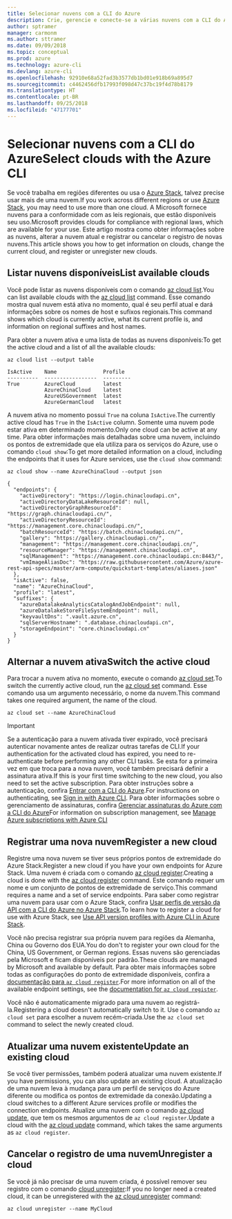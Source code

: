 ```yaml
---
title: Selecionar nuvens com a CLI do Azure
description: Crie, gerencie e conecte-se a várias nuvens com a CLI do Azure.
author: sptramer
manager: carmonm
ms.author: sttramer
ms.date: 09/09/2018
ms.topic: conceptual
ms.prod: azure
ms.technology: azure-cli
ms.devlang: azure-cli
ms.openlocfilehash: 92910e68a52fad3b3577db1bd01e918b69a895d7
ms.sourcegitcommit: c4462456dfb17993f098d47c37bc19f4d78b8179
ms.translationtype: HT
ms.contentlocale: pt-BR
ms.lasthandoff: 09/25/2018
ms.locfileid: "47177701"
---
```

# <a name="select-clouds-with-the-azure-cli"></a><span data-ttu-id="847a5-103">Selecionar nuvens com a CLI do Azure</span><span class="sxs-lookup"><span data-stu-id="847a5-103">Select clouds with the Azure CLI</span></span> 

<span data-ttu-id="847a5-104">Se você trabalha em regiões diferentes ou usa o [Azure Stack](https://docs.microsoft.com/azure/azure-stack/user/), talvez precise usar mais de uma nuvem.</span><span class="sxs-lookup"><span data-stu-id="847a5-104">If you work across different regions or use [Azure Stack](https://docs.microsoft.com/azure/azure-stack/user/), you may need to use more than one cloud.</span></span> <span data-ttu-id="847a5-105">A Microsoft fornece nuvens para a conformidade com as leis regionais, que estão disponíveis seu uso.</span><span class="sxs-lookup"><span data-stu-id="847a5-105">Microsoft provides clouds for compliance with regional laws, which are available for your use.</span></span> <span data-ttu-id="847a5-106">Este artigo mostra como obter informações sobre as nuvens, alterar a nuvem atual e registrar ou cancelar o registro de novas nuvens.</span><span class="sxs-lookup"><span data-stu-id="847a5-106">This article shows you how to get information on clouds, change the current cloud, and register or unregister new clouds.</span></span>

## <a name="list-available-clouds"></a><span data-ttu-id="847a5-107">Listar nuvens disponíveis</span><span class="sxs-lookup"><span data-stu-id="847a5-107">List available clouds</span></span>

<span data-ttu-id="847a5-108">Você pode listar as nuvens disponíveis com o comando [az cloud list](/cli/azure/cloud#az-cloud-list).</span><span class="sxs-lookup"><span data-stu-id="847a5-108">You can list available clouds with the [az cloud list](/cli/azure/cloud#az-cloud-list) command.</span></span> <span data-ttu-id="847a5-109">Esse comando mostra qual nuvem está ativa no momento, qual é seu perfil atual e dará informações sobre os nomes de host e sufixos regionais.</span><span class="sxs-lookup"><span data-stu-id="847a5-109">This command shows which cloud is currently active, what its current profile is, and information on regional suffixes and host names.</span></span>

<span data-ttu-id="847a5-110">Para obter a nuvem ativa e uma lista de todas as nuvens disponíveis:</span><span class="sxs-lookup"><span data-stu-id="847a5-110">To get the active cloud and a list of all the available clouds:</span></span>

```azurecli-interactive
az cloud list --output table
```

```output
IsActive    Name               Profile
----------  -----------------  ---------
True        AzureCloud         latest
            AzureChinaCloud    latest
            AzureUSGovernment  latest
            AzureGermanCloud   latest
```

<span data-ttu-id="847a5-111">A nuvem ativa no momento possui `True` na coluna `IsActive`.</span><span class="sxs-lookup"><span data-stu-id="847a5-111">The currently active cloud has `True` in the `IsActive` column.</span></span> <span data-ttu-id="847a5-112">Somente uma nuvem pode estar ativa em determinado momento.</span><span class="sxs-lookup"><span data-stu-id="847a5-112">Only one cloud can be active at any time.</span></span> <span data-ttu-id="847a5-113">Para obter informações mais detalhadas sobre uma nuvem, incluindo os pontos de extremidade que ela utiliza para os serviços do Azure, use o comando `cloud show`:</span><span class="sxs-lookup"><span data-stu-id="847a5-113">To get more detailed information on a cloud, including the endpoints that it uses for Azure services, use the `cloud show` command:</span></span>

```azurecli-interactive
az cloud show --name AzureChinaCloud --output json
```

```output
{
  "endpoints": {
    "activeDirectory": "https://login.chinacloudapi.cn",
    "activeDirectoryDataLakeResourceId": null,
    "activeDirectoryGraphResourceId": "https://graph.chinacloudapi.cn/",
    "activeDirectoryResourceId": "https://management.core.chinacloudapi.cn/",
    "batchResourceId": "https://batch.chinacloudapi.cn/",
    "gallery": "https://gallery.chinacloudapi.cn/",
    "management": "https://management.core.chinacloudapi.cn/",
    "resourceManager": "https://management.chinacloudapi.cn",
    "sqlManagement": "https://management.core.chinacloudapi.cn:8443/",
    "vmImageAliasDoc": "https://raw.githubusercontent.com/Azure/azure-rest-api-specs/master/arm-compute/quickstart-templates/aliases.json"
  },
  "isActive": false,
  "name": "AzureChinaCloud",
  "profile": "latest",
  "suffixes": {
    "azureDatalakeAnalyticsCatalogAndJobEndpoint": null,
    "azureDatalakeStoreFileSystemEndpoint": null,
    "keyvaultDns": ".vault.azure.cn",
    "sqlServerHostname": ".database.chinacloudapi.cn",
    "storageEndpoint": "core.chinacloudapi.cn"
  }
}
```

## <a name="switch-the-active-cloud"></a><span data-ttu-id="847a5-114">Alternar a nuvem ativa</span><span class="sxs-lookup"><span data-stu-id="847a5-114">Switch the active cloud</span></span>

<span data-ttu-id="847a5-115">Para trocar a nuvem ativa no momento, execute o comando [az cloud set](/cli/azure/cloud#az-cloud-set).</span><span class="sxs-lookup"><span data-stu-id="847a5-115">To switch the currently active cloud, run the [az cloud set](/cli/azure/cloud#az-cloud-set) command.</span></span> <span data-ttu-id="847a5-116">Esse comando usa um argumento necessário, o nome da nuvem.</span><span class="sxs-lookup"><span data-stu-id="847a5-116">This command takes one required argument, the name of the cloud.</span></span>

```azurecli-interactive
az cloud set --name AzureChinaCloud
```

> [!IMPORTANT]
> <span data-ttu-id="847a5-117">Se a autenticação para a nuvem ativada tiver expirado, você precisará autenticar novamente antes de realizar outras tarefas de CLI.</span><span class="sxs-lookup"><span data-stu-id="847a5-117">If your authentication for the activated cloud has expired, you need to re-authenticate before performing any other CLI tasks.</span></span> <span data-ttu-id="847a5-118">Se esta for a primeira vez em que troca para a nova nuvem, você também precisará definir a assinatura ativa.</span><span class="sxs-lookup"><span data-stu-id="847a5-118">If this is your first time switching to the new cloud, you also need to set the active subscription.</span></span>
> <span data-ttu-id="847a5-119">Para obter instruções sobre a autenticação, confira [Entrar com a CLI do Azure](authenticate-azure-cli.md).</span><span class="sxs-lookup"><span data-stu-id="847a5-119">For instructions on authenticating, see [Sign in with Azure CLI](authenticate-azure-cli.md).</span></span> <span data-ttu-id="847a5-120">Para obter informações sobre o gerenciamento de assinaturas, confira [Gerenciar assinaturas do Azure com a CLI do Azure](manage-azure-subscriptions-azure-cli.md)</span><span class="sxs-lookup"><span data-stu-id="847a5-120">For information on subscription management, see [Manage Azure subscriptions with Azure CLI](manage-azure-subscriptions-azure-cli.md)</span></span>

## <a name="register-a-new-cloud"></a><span data-ttu-id="847a5-121">Registrar uma nova nuvem</span><span class="sxs-lookup"><span data-stu-id="847a5-121">Register a new cloud</span></span>

<span data-ttu-id="847a5-122">Registre uma nova nuvem se tiver seus próprios pontos de extremidade do Azure Stack.</span><span class="sxs-lookup"><span data-stu-id="847a5-122">Register a new cloud if you have your own endpoints for Azure Stack.</span></span> <span data-ttu-id="847a5-123">Uma nuvem é criada com o comando [az cloud register](/cli/azure/cloud#az-cloud-register).</span><span class="sxs-lookup"><span data-stu-id="847a5-123">Creating a cloud is done with the [az cloud register](/cli/azure/cloud#az-cloud-register) command.</span></span> <span data-ttu-id="847a5-124">Este comando requer um nome e um conjunto de pontos de extremidade de serviço.</span><span class="sxs-lookup"><span data-stu-id="847a5-124">This command requires a name and a set of service endpoints.</span></span> <span data-ttu-id="847a5-125">Para saber como registrar uma nuvem para usar com o Azure Stack, confira [Usar perfis de versão da API com a CLI do Azure no Azure Stack](/azure/azure-stack/user/azure-stack-version-profiles-azurecli2#connect-to-azure-stack).</span><span class="sxs-lookup"><span data-stu-id="847a5-125">To learn how to register a cloud for use with Azure Stack, see [Use API version profiles with Azure CLI in Azure Stack](/azure/azure-stack/user/azure-stack-version-profiles-azurecli2#connect-to-azure-stack).</span></span>

<span data-ttu-id="847a5-126">Você não precisa registrar sua própria nuvem para regiões da Alemanha, China ou Governo dos EUA.</span><span class="sxs-lookup"><span data-stu-id="847a5-126">You do don't to register your own cloud for the China, US Government, or German regions.</span></span> <span data-ttu-id="847a5-127">Essas nuvens são gerenciadas pela Microsoft e ficam disponíveis por padrão.</span><span class="sxs-lookup"><span data-stu-id="847a5-127">These clouds are managed by Microsoft and available by default.</span></span>  <span data-ttu-id="847a5-128">Para obter mais informações sobre todas as configurações do ponto de extremidade disponíveis, confira a [documentação para `az cloud register`](/cli/azure/cloud#az-cloud-register).</span><span class="sxs-lookup"><span data-stu-id="847a5-128">For more information on all of the available endpoint settings, see the [documentation for `az cloud register`](/cli/azure/cloud#az-cloud-register).</span></span>

<span data-ttu-id="847a5-129">Você não é automaticamente migrado para uma nuvem ao registrá-la.</span><span class="sxs-lookup"><span data-stu-id="847a5-129">Registering a cloud doesn't automatically switch to it.</span></span> <span data-ttu-id="847a5-130">Use o comando `az cloud set` para escolher a nuvem recém-criada.</span><span class="sxs-lookup"><span data-stu-id="847a5-130">Use the `az cloud set` command to select the newly created cloud.</span></span>

## <a name="update-an-existing-cloud"></a><span data-ttu-id="847a5-131">Atualizar uma nuvem existente</span><span class="sxs-lookup"><span data-stu-id="847a5-131">Update an existing cloud</span></span>

<span data-ttu-id="847a5-132">Se você tiver permissões, também poderá atualizar uma nuvem existente.</span><span class="sxs-lookup"><span data-stu-id="847a5-132">If you have permissions, you can also update an existing cloud.</span></span> <span data-ttu-id="847a5-133">A atualização de uma nuvem leva à mudança para um perfil de serviços do Azure diferente ou modifica os pontos de extremidade da conexão.</span><span class="sxs-lookup"><span data-stu-id="847a5-133">Updating a cloud switches to a different Azure services profile or modifies the connection endpoints.</span></span>
<span data-ttu-id="847a5-134">Atualize uma nuvem com o comando [az cloud update](/cli/azure/cloud#az-cloud-update), que tem os mesmos argumentos de `az cloud register`.</span><span class="sxs-lookup"><span data-stu-id="847a5-134">Update a cloud with the [az cloud update](/cli/azure/cloud#az-cloud-update) command, which takes the same arguments as `az cloud register`.</span></span>

## <a name="unregister-a-cloud"></a><span data-ttu-id="847a5-135">Cancelar o registro de uma nuvem</span><span class="sxs-lookup"><span data-stu-id="847a5-135">Unregister a cloud</span></span>

<span data-ttu-id="847a5-136">Se você já não precisar de uma nuvem criada, é possível remover seu registro com o comando [cloud unregister](/cli/azure/cloud#az-cloud-unregister):</span><span class="sxs-lookup"><span data-stu-id="847a5-136">If you no longer need a created cloud, it can be unregistered with the [az cloud unregister](/cli/azure/cloud#az-cloud-unregister) command:</span></span>

```azurecli-interactive
az cloud unregister --name MyCloud
```
